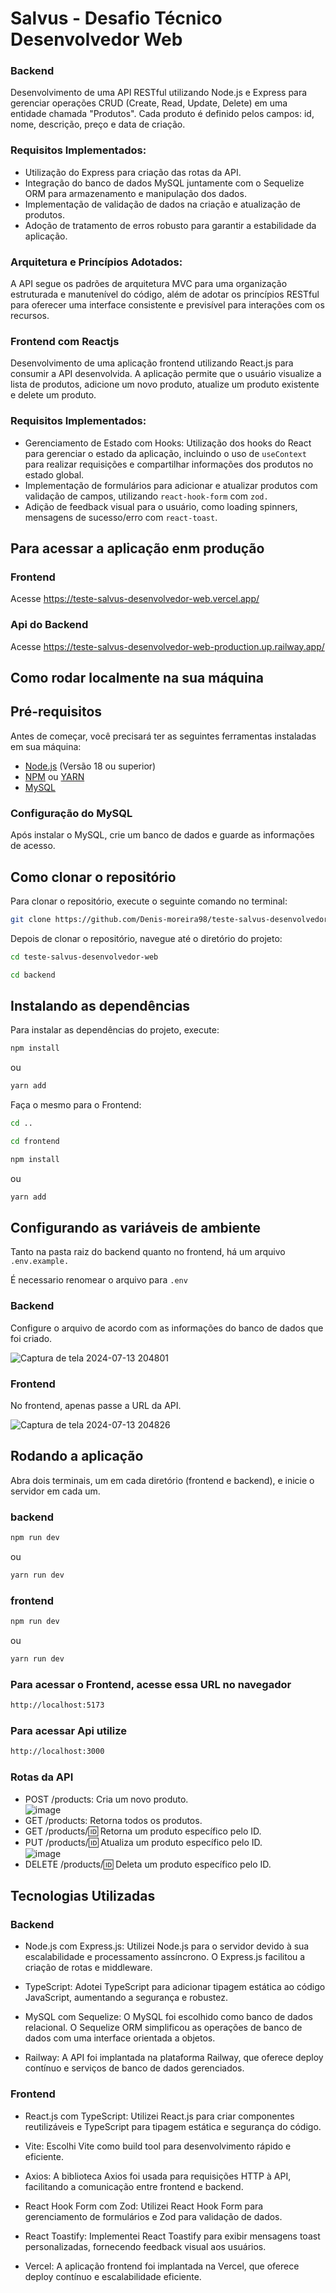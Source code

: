 # Salvus - Desafio Técnico Desenvolvedor Web

### Backend

Desenvolvimento de uma API RESTful utilizando Node.js e Express para gerenciar operações CRUD (Create, Read, Update, Delete) em uma entidade chamada "Produtos". Cada produto é definido pelos campos: id, nome, descrição, preço e data de criação.

### Requisitos Implementados:

-  Utilização do Express para criação das rotas da API.
-  Integração do banco de dados MySQL juntamente com o Sequelize ORM para armazenamento e manipulação dos dados.
-  Implementação de validação de dados na criação e atualização de produtos.
-  Adoção de tratamento de erros robusto para garantir a estabilidade da aplicação.

### Arquitetura e Princípios Adotados:

A API segue os padrões de arquitetura MVC para uma organização estruturada e manutenível do código, além de adotar os princípios RESTful para oferecer uma interface consistente e previsível para interações com os recursos.

### Frontend com Reactjs

Desenvolvimento de uma aplicação frontend utilizando React.js para consumir a API desenvolvida. A aplicação permite que o usuário visualize a lista de produtos, adicione um novo produto, atualize um produto existente e delete um produto.

### Requisitos Implementados:

-  Gerenciamento de Estado com Hooks: Utilização dos hooks do React para gerenciar o estado da aplicação, incluindo o uso de `useContext` para realizar requisições e compartilhar informações dos produtos no estado global.
-  Implementação de formulários para adicionar e atualizar produtos com validação de campos, utilizando `react-hook-form` com `zod.`
-  Adição de feedback visual para o usuário, como loading spinners, mensagens de sucesso/erro com `react-toast`.


## Para acessar a aplicação enm produção

### Frontend

Acesse https://teste-salvus-desenvolvedor-web.vercel.app/

### Api do Backend

Acesse https://teste-salvus-desenvolvedor-web-production.up.railway.app/

## Como rodar localmente na sua máquina

## Pré-requisitos

Antes de começar, você precisará ter as seguintes ferramentas instaladas em sua máquina:

-  [Node.js](https://nodejs.org/en/download/) (Versão 18 ou superior)
-  [NPM](https://www.npmjs.com/get-npm) ou [YARN](https://yarnpkg.com/getting-started/install)
-  [MySQL](https://dev.mysql.com/downloads/mysql/)

### Configuração do MySQL

Após instalar o MySQL, crie um banco de dados e guarde as informações de acesso.

## Como clonar o repositório

Para clonar o repositório, execute o seguinte comando no terminal:

```bash
git clone https://github.com/Denis-moreira98/teste-salvus-desenvolvedor-web.git
```

Depois de clonar o repositório, navegue até o diretório do projeto:

```bash
cd teste-salvus-desenvolvedor-web
```

```bash
cd backend
```

## Instalando as dependências </br>

Para instalar as dependências do projeto, execute:

```bash
npm install
```

ou

```bash
yarn add
```

Faça o mesmo para o Frontend:

```bash
cd ..
```

```bash
cd frontend
```

```bash
npm install
```

ou

```bash
yarn add
```

## Configurando as variáveis de ambiente

Tanto na pasta raiz do backend quanto no frontend, há um arquivo `.env.example.`

É necessario renomear o arquivo para `.env`

### Backend

Configure o arquivo de acordo com as informações do banco de dados que foi criado.

![Captura de tela 2024-07-13 204801](https://github.com/user-attachments/assets/621810dc-c229-4b14-8241-ac6a2a301d3d)

### Frontend

No frontend, apenas passe a URL da API.

![Captura de tela 2024-07-13 204826](https://github.com/user-attachments/assets/8c6da94f-bf99-4b08-be57-116e920d4fbb)

## Rodando a aplicação

Abra dois terminais, um em cada diretório (frontend e backend), e inicie o servidor em cada um.

### backend

```bash
npm run dev
```

ou

```bash
yarn run dev
```

### frontend

```bash
npm run dev
```

ou

```bash
yarn run dev
```

### Para acessar o Frontend, acesse essa URL no navegador

```bash
http://localhost:5173
```

### Para acessar Api utilize

```bash
http://localhost:3000
```

### Rotas da API

-  POST /products: Cria um novo produto. </br>
   ![image](https://github.com/user-attachments/assets/50e28d4a-8c6b-4c9e-ae3d-7d29917679e2)
-  GET /products: Retorna todos os produtos.
-  GET /products/:id: Retorna um produto específico pelo ID.
-  PUT /products/:id: Atualiza um produto específico pelo ID. </br>
   ![image](https://github.com/user-attachments/assets/50e28d4a-8c6b-4c9e-ae3d-7d29917679e2)
-  DELETE /products/:id: Deleta um produto específico pelo ID.

## Tecnologias Utilizadas

### Backend

-  Node.js com Express.js: Utilizei Node.js para o servidor devido à sua escalabilidade e processamento assíncrono. O Express.js facilitou a criação de rotas e middleware.

-  TypeScript: Adotei TypeScript para adicionar tipagem estática ao código JavaScript, aumentando a segurança e robustez.

-  MySQL com Sequelize: O MySQL foi escolhido como banco de dados relacional. O Sequelize ORM simplificou as operações de banco de dados com uma interface orientada a objetos.

-  Railway: A API foi implantada na plataforma Railway, que oferece deploy contínuo e serviços de banco de dados gerenciados.

### Frontend

-  React.js com TypeScript: Utilizei React.js para criar componentes reutilizáveis e TypeScript para tipagem estática e segurança do código.

-  Vite: Escolhi Vite como build tool para desenvolvimento rápido e eficiente.

-  Axios: A biblioteca Axios foi usada para requisições HTTP à API, facilitando a comunicação entre frontend e backend.

-  React Hook Form com Zod: Utilizei React Hook Form para gerenciamento de formulários e Zod para validação de dados.

-  React Toastify: Implementei React Toastify para exibir mensagens toast personalizadas, fornecendo feedback visual aos usuários.

-  Vercel: A aplicação frontend foi implantada na Vercel, que oferece deploy contínuo e escalabilidade eficiente.
